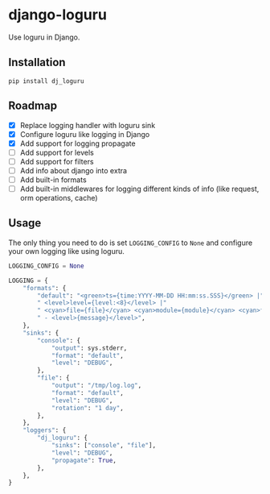 # django-loguru

Use loguru in Django.

## Installation

```
pip install dj_loguru
```

## Roadmap

- [x] Replace logging handler with loguru sink
- [x] Configure loguru like logging in Django
- [x] Add support for logging propagate
- [ ] Add support for levels
- [ ] Add support for filters
- [ ] Add info about django into extra
- [ ] Add built-in formats  
- [ ] Add built-in middlewares for logging different kinds of info (like request, orm operations, cache)  

## Usage

The only thing you need to do is set `LOGGING_CONFIG` to `None` and configure your own logging like using loguru.

```python
LOGGING_CONFIG = None

LOGGING = {
    "formats": {
        "default": "<green>ts={time:YYYY-MM-DD HH:mm:ss.SSS}</green> |"
        " <level>level={level:<8}</level> |"
        " <cyan>file={file}</cyan> <cyan>module={module}</cyan> <cyan>func={function}</cyan> <cyan>line={line}</cyan>"
        " - <level>{message}</level>",
    },
    "sinks": {
        "console": {
            "output": sys.stderr,
            "format": "default",
            "level": "DEBUG",
        },
        "file": {
            "output": "/tmp/log.log",
            "format": "default",
            "level": "DEBUG",
            "rotation": "1 day",
        },
    },
    "loggers": {
        "dj_loguru": {
            "sinks": ["console", "file"],
            "level": "DEBUG",
            "propagate": True,
        },
    },
}
```
